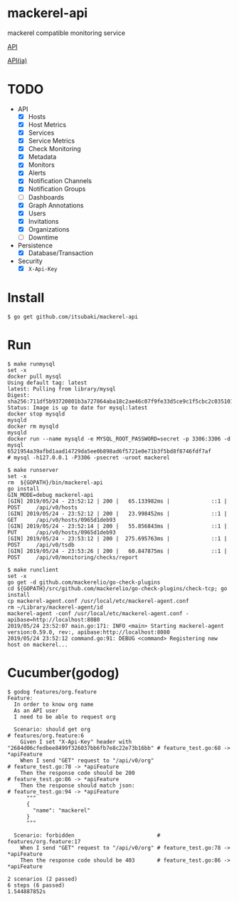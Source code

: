 # mackerel-api
mackerel compatible monitoring service

[API](https://mackerel.io/api-docs/)

[API(ja)](https://mackerel.io/ja/api-docs/)


# TODO

 - API
   - [x] Hosts
   - [x] Host Metrics
   - [x] Services
   - [x] Service Metrics
   - [x] Check Monitoring
   - [x] Metadata
   - [x] Monitors
   - [x] Alerts
   - [x] Notification Channels
   - [x] Notification Groups
   - [ ] Dashboards
   - [x] Graph Annotations
   - [x] Users
   - [x] Invitations
   - [x] Organizations
   - [ ] Downtime
 - Persistence
   - [x] Database/Transaction
 - Security
   - [x] `X-Api-Key`

# Install

```
$ go get github.com/itsubaki/mackerel-api
```

# Run

```
$ make runmysql
set -x
docker pull mysql
Using default tag: latest
latest: Pulling from library/mysql
Digest: sha256:711df5b93720801b3a727864aba18c2ae46c07f9fe33d5ce9c1f5cbc2c035101
Status: Image is up to date for mysql:latest
docker stop mysqld
mysqld
docker rm mysqld
mysqld
docker run --name mysqld -e MYSQL_ROOT_PASSWORD=secret -p 3306:3306 -d mysql
6521954a39afbd1aad14729da5ee0b898ad6f5721e0e71b3f5bd8f8746fdf7af
# mysql -h127.0.0.1 -P3306 -psecret -uroot mackerel
```

```
$ make runserver
set -x
rm  ${GOPATH}/bin/mackerel-api
go install
GIN_MODE=debug mackerel-api
[GIN] 2019/05/24 - 23:52:12 | 200 |   65.133982ms |             ::1 | POST     /api/v0/hosts
[GIN] 2019/05/24 - 23:52:12 | 200 |   23.998452ms |             ::1 | GET      /api/v0/hosts/0965d1deb93
[GIN] 2019/05/24 - 23:52:14 | 200 |   55.856843ms |             ::1 | PUT      /api/v0/hosts/0965d1deb93
[GIN] 2019/05/24 - 23:53:12 | 200 |  275.695763ms |             ::1 | POST     /api/v0/tsdb
[GIN] 2019/05/24 - 23:53:26 | 200 |   60.847875ms |             ::1 | POST     /api/v0/monitoring/checks/report
```

```
$ make runclient
set -x
go get -d github.com/mackerelio/go-check-plugins
cd ${GOPATH}/src/github.com/mackerelio/go-check-plugins/check-tcp; go install
cp mackerel-agent.conf /usr/local/etc/mackerel-agent.conf
rm ~/Library/mackerel-agent/id
mackerel-agent -conf /usr/local/etc/mackerel-agent.conf -apibase=http://localhost:8080
2019/05/24 23:52:07 main.go:171: INFO <main> Starting mackerel-agent version:0.59.0, rev:, apibase:http://localhost:8080
2019/05/24 23:52:12 command.go:91: DEBUG <command> Registering new host on mackerel...
```

# Cucumber(godog)

```
$ godog features/org.feature 
Feature:
  In order to know org name
  As an API user
  I need to be able to request org

  Scenario: should get org                                                             # features/org.feature:6
    Given I set "X-Api-Key" header with "2684d06cfedbee8499f326037bb6fb7e8c22e73b16bb" # feature_test.go:68 -> *apiFeature
    When I send "GET" request to "/api/v0/org"                                         # feature_test.go:78 -> *apiFeature
    Then the response code should be 200                                               # feature_test.go:86 -> *apiFeature
    Then the response should match json:                                               # feature_test.go:94 -> *apiFeature
      """
      {
        "name": "mackerel"
      }
      """

  Scenario: forbidden                          # features/org.feature:17
    When I send "GET" request to "/api/v0/org" # feature_test.go:78 -> *apiFeature
    Then the response code should be 403       # feature_test.go:86 -> *apiFeature

2 scenarios (2 passed)
6 steps (6 passed)
1.544887852s
```